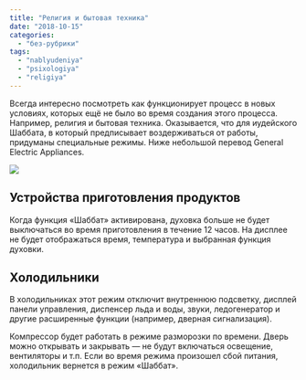 ```yaml
---
title: "Религия и бытовая техника"
date: "2018-10-15"
categories: 
  - "без-рубрики"
tags: 
  - "nablyudeniya"
  - "psixologiya"
  - "religiya"
---
```


Всегда интересно посмотреть как функционирует процесс в новых условиях, которых ещё не было во время создания этого процесса. Например, религия и бытовая техника. Оказывается, что для иудейского Шаббата, в который предписывает воздерживаться от работы, придуманы специальные режимы. Ниже небольшой перевод General Electric Appliances.

![](/blog/assets/img/rezhim-sabbath-1024x419.jpg)

## Устройства приготовления продуктов

Когда функция «Шаббат» активирована, духовка больше не будет выключаться во время приготовления в течение 12 часов. На дисплее не будет отображаться время, температура и выбранная функция духовки.

## Холодильники

В холодильниках этот режим отключит внутреннюю подсветку, дисплей панели управления, диспенсер льда и воды, звуки, ледогенератор и другие расширенные функции (например, дверная сигнализация).

Компрессор будет работать в режиме разморозки по времени. Дверь можно открывать и закрывать — не будут включаться освещение, вентиляторы и т.п. Если во время режима произошел сбой питания, холодильник вернется в режим «Шаббат».
